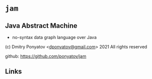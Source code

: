 #  `jam`
## Java Abstract Machine


* no-syntax data graph language over Java


(c) Dmitry Ponyatov <<dponyatov@gmail.com>> 2021 All rights reserved

github: https://github.com/ponyatov/jam


## Links
